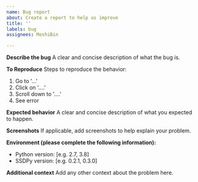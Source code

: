 ```yaml
---
name: Bug report
about: Create a report to help us improve
title: ''
labels: bug
assignees: MoshiBin

---
```


**Describe the bug**
A clear and concise description of what the bug is.

**To Reproduce**
Steps to reproduce the behavior:
1. Go to '...'
2. Click on '....'
3. Scroll down to '....'
4. See error

**Expected behavior**
A clear and concise description of what you expected to happen.

**Screenshots**
If applicable, add screenshots to help explain your problem.

**Environment (please complete the following information):**
 - Python version: [e.g. 2.7, 3.8]
 - SSDPy version: [e.g. 0.2.1, 0.3.0]

**Additional context**
Add any other context about the problem here.
